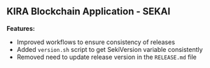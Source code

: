 ## KIRA Blockchain Application - SEKAI

**Features:**

- Improved workflows to ensure consistency of releases
- Added `version.sh` script to get SekiVersion variable consistently
- Removed need to update release version in the `RELEASE.md` file